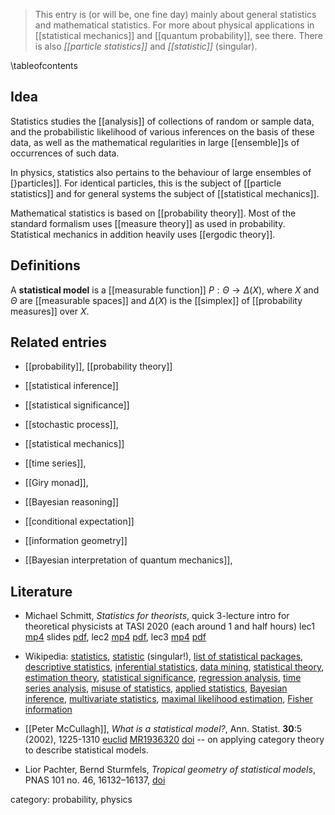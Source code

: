 
> This entry is (or will be, one fine day) mainly about general statistics and mathematical statistics. For more about physical applications in [[statistical mechanics]] and [[quantum probability]], see there. There is also *[[particle statistics]]* and *[[statistic]]* (singular). 

\tableofcontents



## Idea

Statistics studies the [[analysis]] of collections of 
random or sample data, and the probabilistic 
likelihood of various inferences
on the basis of these data, as well as the mathematical regularities in large [[ensemble]]s of occurrences of such data.

In physics, statistics also pertains to the behaviour of 
large ensembles of [}particles]]. For identical particles, 
this is the subject of [[particle statistics]] and for
general systems the subject of [[statistical mechanics]].

Mathematical statistics is based on [[probability theory]]. 
Most of the standard formalism uses [[measure theory]] as used in probability. Statistical mechanics in addition heavily uses [[ergodic theory]]. 


## Definitions

A __statistical model__ is a [[measurable function]] $P : \Theta \to \Delta(X)$, where $X$ and $\Theta$ are [[measurable spaces]] and $\Delta(X)$ is the [[simplex]] of [[probability measures]] over $X$.


## Related entries

* [[probability]], [[probability theory]]

* [[statistical inference]]

* [[statistical significance]]

* [[stochastic process]], 

* [[statistical mechanics]]

* [[time series]], 

* [[Giry monad]], 

* [[Bayesian reasoning]]

* [[conditional expectation]]

* [[information geometry]]

* [[Bayesian interpretation of quantum mechanics]], 


## Literature

* Michael Schmitt, _Statistics for theorists_,  quick 3-lecture intro for theoretical physicists at TASI 2020 (each around 1 and half hours) lec1 [mp4](https://physicslearning.colorado.edu/tasi/tasi_2020/videos/Schmitt%20Lecture%202/Schmitt%20Lecture%202.mp4) slides [pdf](https://physicslearning.colorado.edu/tasi/tasi_2020/lectureNotes/Schmitt%20Lecture%201.pdf), lec2 [mp4](https://physicslearning.colorado.edu/tasi/tasi_2020/videos/Schmitt%20Lecture%202/Schmitt%20Lecture%202.mp4) [pdf](https://physicslearning.colorado.edu/tasi/tasi_2020/lectureNotes/Schmitt%20Lecture%202.pdf), lec3 [mp4](https://physicslearning.colorado.edu/tasi/tasi_2020/videos/Schmitt%20Lecture%203/Schmitt%20Lecture%203.mp4) [pdf](https://physicslearning.colorado.edu/tasi/tasi_2020/lectureNotes/Schmitt%20lecture%203.pdf)

* Wikipedia: [statistics](http://en.wikipedia.org/wiki/Statistics), [statistic](http://en.wikipedia.org/wiki/Statistic) (singular!), [list of statistical packages](http://en.wikipedia.org/wiki/List_of_statistical_packages), 
[descriptive statistics](http://en.wikipedia.org/wiki/Descriptive_statistics), [inferential statistics](http://en.wikipedia.org/wiki/Inferential_statistics), [data mining](http://en.wikipedia.org/wiki/Data_mining), [statistical theory](http://en.wikipedia.org/wiki/Statistical_theory), [estimation theory](http://en.wikipedia.org/wiki/Estimation_theory), [statistical significance](http://en.wikipedia.org/wiki/Statistical_significance), [regression analysis](http://en.wikipedia.org/wiki/Regression_analysis), [time series analysis](http://en.wikipedia.org/wiki/Time_series_analysis), [misuse of statistics](http://en.wikipedia.org/wiki/Misuse_of_statistics), [applied statistics](http://en.wikipedia.org/wiki/Applied_statistics), [Bayesian inference](https://en.wikipedia.org/wiki/Bayesian_inference), [multivariate statistics](https://en.wikipedia.org/wiki/Multivariate_statistics), [maximal likelihood estimation](https://en.wikipedia.org/wiki/Maximum_likelihood_estimation), [Fisher information](https://en.wikipedia.org/wiki/Fisher_information)

* [[Peter McCullagh]], _What is a statistical model?_,      Ann. Statist. __30__:5 (2002), 1225-1310 [euclid](http://projecteuclid.org/euclid.aos/1035844977) [MR1936320](http://www.ams.org/mathscinet-getitem?mr=1936320) [doi](http://dx.doi.org/10.1214/aos/1035844977) -- on applying category theory to describe statistical models. 

* Lior Pachter, Bernd Sturmfels, _Tropical geometry of statistical models_, PNAS 101 no. 46,  16132&#8211;16137, [doi](htTP://dx.doi.org/10.1073/pnas.0406010101)



category: probability, physics
